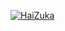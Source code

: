 [![HaiZuka](https://github.com/zukahai/zukahai/blob/main/Images/HaiZuka.gif)](https://www.facebook.com/algorithmcpp)
